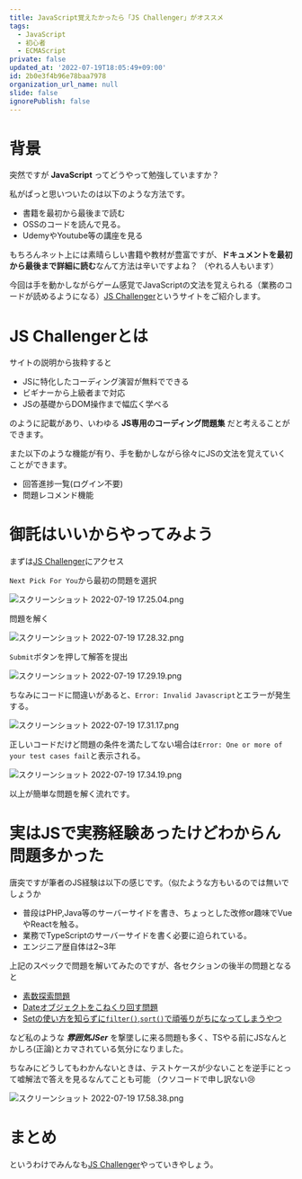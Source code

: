 ```yaml
---
title: JavaScript覚えたかったら「JS Challenger」がオススメ
tags:
  - JavaScript
  - 初心者
  - ECMAScript
private: false
updated_at: '2022-07-19T18:05:49+09:00'
id: 2b0e3f4b96e78baa7978
organization_url_name: null
slide: false
ignorePublish: false
---
```

# 背景

突然ですが **JavaScript** ってどうやって勉強していますか？

私がぱっと思いついたのは以下のような方法です。

- 書籍を最初から最後まで読む
- OSSのコードを読んで見る。
- UdemyやYoutube等の講座を見る

もちろんネット上には素晴らしい書籍や教材が豊富ですが、**ドキュメントを最初から最後まで詳細に読む**なんて方法は辛いですよね？ （やれる人もいます）

今回は手を動かしながらゲーム感覚でJavaScriptの文法を覚えられる（業務のコードが読めるようになる）[JS Challenger](https://www.jschallenger.com/)というサイトをご紹介します。

# JS Challengerとは
サイトの説明から抜粋すると

- JSに特化したコーディング演習が無料でできる
- ビギナーから上級者まで対応
- JSの基礎からDOM操作まで幅広く学べる

のように記載があり、いわゆる **JS専用のコーディング問題集** だと考えることができます。

また以下のような機能が有り、手を動かしながら徐々にJSの文法を覚えていくことができます。

- 回答進捗一覧(ログイン不要)
- 問題レコメンド機能

# 御託はいいからやってみよう

まずは[JS Challenger](https://www.jschallenger.com/)にアクセス

`Next Pick For You`から最初の問題を選択

![スクリーンショット 2022-07-19 17.25.04.png](https://qiita-image-store.s3.ap-northeast-1.amazonaws.com/0/290859/ea7e0eb4-acb6-797c-0eac-66d5d766a36f.png)

問題を解く

![スクリーンショット 2022-07-19 17.28.32.png](https://qiita-image-store.s3.ap-northeast-1.amazonaws.com/0/290859/faafec46-c139-5694-471d-8f462da0fdba.png)

`Submit`ボタンを押して解答を提出

![スクリーンショット 2022-07-19 17.29.19.png](https://qiita-image-store.s3.ap-northeast-1.amazonaws.com/0/290859/215c398c-0ecc-8092-49a3-661d92832922.png)

ちなみにコードに間違いがあると、`Error: Invalid Javascript`とエラーが発生する。

![スクリーンショット 2022-07-19 17.31.17.png](https://qiita-image-store.s3.ap-northeast-1.amazonaws.com/0/290859/cff75891-52d1-80dd-66a0-3f3da49a7564.png)

正しいコードだけど問題の条件を満たしてない場合は`Error: One or more of your test cases fail`と表示される。

![スクリーンショット 2022-07-19 17.34.19.png](https://qiita-image-store.s3.ap-northeast-1.amazonaws.com/0/290859/89b1d423-b7a1-6d76-1a64-b4520232483e.png)

以上が簡単な問題を解く流れです。

# 実はJSで実務経験あったけどわからん問題多かった

唐突ですが筆者のJS経験は以下の感じです。（似たような方もいるのでは無いでしょうか

- 普段はPHP,Java等のサーバーサイドを書き、ちょっとした改修or趣味でVueやReactを触る。
- 業務でTypeScriptのサーバーサイドを書く必要に迫られている。
- エンジニア歴自体は2~3年

上記のスペックで問題を解いてみたのですが、各セクションの後半の問題となると

- [素数探索問題](https://www.jschallenger.com/javascript-fundamentals/javascript-basics/return-prime-number)
- [Dateオブジェクトをこねくり回す問題](https://www.jschallenger.com/javascript-fundamentals/javascript-dates)
- [Setの使い方を知らずに`filter()`,`sort()`で頑張りがちになってしまうやつ](https://www.jschallenger.com/javascript-fundamentals/javascript-arrays/merge-arrays-duplicates)

など私のような **_雰囲気JSer_** を撃墜しに来る問題も多く、TSやる前にJSなんとかしろ(正論)とカマされている気分になりました。

ちなみにどうしてもわかんないときは、テストケースが少ないことを逆手にとって嘘解法で答えを見るなんてことも可能
（クソコードで申し訳ない😢

![スクリーンショット 2022-07-19 17.58.38.png](https://qiita-image-store.s3.ap-northeast-1.amazonaws.com/0/290859/eb57cb55-ebf2-1af3-c8e9-06c921ef34c7.png)

# まとめ
というわけでみんなも[JS Challenger](https://www.jschallenger.com/javascript-fundamentals/javascript-arrays/merge-arrays-duplicates)やっていきやしょう。
